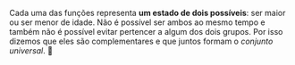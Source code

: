 Cada uma das funções representa **um estado de dois possíveis**: ser maior ou ser menor de idade. Não é possível ser ambos ao mesmo tempo e também não é possível evitar pertencer a algum dos dois grupos. Por isso dizemos que eles são complementares e que juntos formam o _conjunto universal_. :milky_way:
